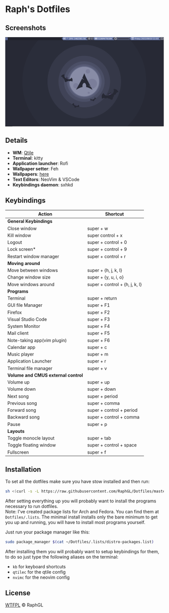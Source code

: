# Raph's Dotfiles  

## Screenshots  

![screenshot1](screenshot1.png)

## Details  

- **WM**: [Qtile](http://www.qtile.org/) 
- **Terminal**: kitty  
- **Application launcher**: Rofi  
- **Wallpaper setter**: Feh  
- **Wallpapers**: [here](./wallpapers/Pictures/Wallpapers/)  
- **Text Editors**: NeoVim & VSCode  
- **Keybindings daemon**: sxhkd  

## Keybindings  

| Action                               | Shortcut                       |
|--------------------------------------|--------------------------------|
| **General Keybindings**              |                                |
| Close window                         | super + w                      |
| Kill window                          | super control + x              |
| Logout                               | super + control + 0            |
| Lock screen*                         | super + control + 9            |
| Restart window manager               | super + control + r            |
| **Moving around**                    |                                |
| Move between windows                 | super + {h, j, k, l}           |
| Change window size                   | super + {y, u, i, o}           |
| Move windows around                  | super + control + {h, j, k, l} |
| **Programs**                         |                                |
| Terminal                             | super + return                 |
| GUI file Manager                     | super + F1                     |
| Firefox                              | super + F2                     |
| Visual Studio Code                   | super + F3                     |
| System Monitor                       | super + F4                     |
| Mail client                          | super + F5                     |
| Note-taking app(vim plugin)          | super + F6                     |
| Calendar app                         | super + c                      |
| Music player                         | super + m                      |
| Application Launcher                 | super + r                      |
| Terminal file manager                | super + v                      |
| **Volume and CMUS external control** |                                |
| Volume up                            | super + up                     |
| Volume down                          | super + down                   |
| Next song                            | super + period                 |
| Previous song                        | super + comma                  |
| Forward song                         | super + control + period       |
| Backward song                        | super + control + comma        |
| Pause                                | super + p                      |
| **Layouts**                          |                                |
| Toggle monocle layout                | super + tab                    |
| Toggle floating window               | super + control + space        |
| Fullscreen                           | super + f                      |

## Installation
To set all the dotfiles make sure you have stow installed and then run:  
```sh
sh <(curl -s -L https://raw.githubusercontent.com/RaphGL/Dotfiles/master/.scripts/configdf)
```   

After setting everything up you will probably want to install the programs necessary to run dotfiles.  
Note: I've created package lists for Arch and Fedora. You can find them at `Dotfiles/.lists`.
The minimal install installs only the bare minimum to get you up and running, you will have to install most programs yourself.  

Just run your package manager like this:

```sh
sudo package_manager $(cat ~/Dotfiles/.lists/distro-packages.list)
```

After installing them you will probably want to setup keybindings for them, to do so just type the following aliases on the terminal:  
* `kb` for keyboard shortcuts
* `qtilec` for the qtile config
* `nvimc` for the neovim config

## License  
[WTFPL](http://www.wtfpl.net/) © RaphGL
